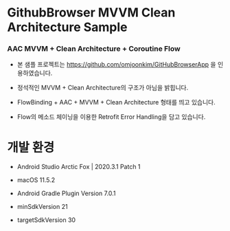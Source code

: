# GithubBrowser MVVM Clean Architecture Sample
### AAC MVVM + Clean Architecture + Coroutine Flow


* 본 샘플 프로젝트는 https://github.com/omjoonkim/GitHubBrowserApp 을 인용하였습니다.

* 정석적인 MVVM + Clean Architecture의 구조가 아님을 밝힙니다.

* FlowBinding + AAC + MVVM + Clean Architecture 형태를 띄고 있습니다.

* Flow의 메소드 체이닝을 이용한 Retrofit Error Handling을 담고 있습니다.


# 개발 환경
* Android Studio Arctic Fox | 2020.3.1 Patch 1

* macOS 11.5.2

* Android Gradle Plugin Version 7.0.1

* minSdkVersion 21

* targetSdkVersion 30
